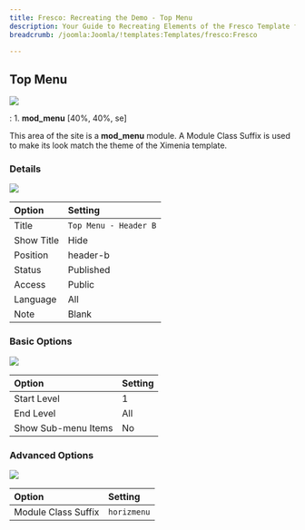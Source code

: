 ```yaml
---
title: Fresco: Recreating the Demo - Top Menu
description: Your Guide to Recreating Elements of the Fresco Template for Joomla
breadcrumb: /joomla:Joomla/!templates:Templates/fresco:Fresco

---
```


Top Menu
-----
![][demo]

:   1. **mod_menu** [40%, 40%, se]

This area of the site is a **mod_menu** module. A Module Class Suffix is used to make its look match the theme of the Ximenia template.

### Details
![][demo2]

| Option     | Setting               |  
| :--------- | :-------------------- |  
| Title      | `Top Menu - Header B` |  
| Show Title | Hide                  |  
| Position   | header-b              |  
| Status     | Published             |  
| Access     | Public                |  
| Language   | All                   |  
| Note       | Blank                 |  

### Basic Options
![][demo3]

| Option              | Setting          |  
| :------------------ | :--------------- |  
| Start Level         | 1                |  
| End Level           | All              |  
| Show Sub-menu Items | No               |  

### Advanced Options
![][demo4]

| Option              | Setting     |  
| :------------------ | :---------- |  
| Module Class Suffix | `horizmenu` |  

[demo]: assets/demo_1.jpeg
[demo2]: assets/top_1.jpeg
[demo3]: assets/top_2.jpeg
[demo4]: assets/top_3.jpeg
